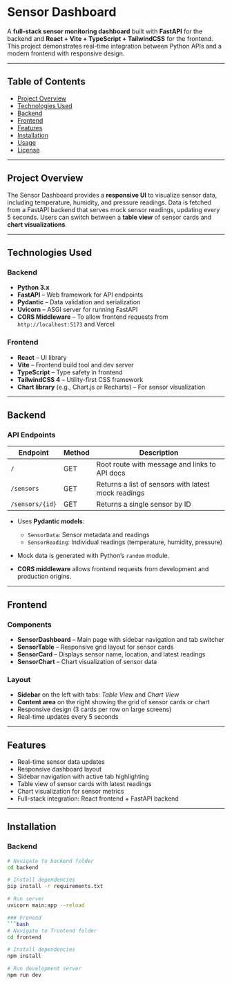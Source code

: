 # Sensor Dashboard

A **full-stack sensor monitoring dashboard** built with **FastAPI** for the backend and **React + Vite + TypeScript + TailwindCSS** for the frontend. This project demonstrates real-time integration between Python APIs and a modern frontend with responsive design.

---

## Table of Contents

- [Project Overview](#project-overview)  
- [Technologies Used](#technologies-used)  
- [Backend](#backend)  
- [Frontend](#frontend)  
- [Features](#features)  
- [Installation](#installation)  
- [Usage](#usage)  
- [License](#license)  

---

## Project Overview

The Sensor Dashboard provides a **responsive UI** to visualize sensor data, including temperature, humidity, and pressure readings. Data is fetched from a FastAPI backend that serves mock sensor readings, updating every 5 seconds. Users can switch between a **table view** of sensor cards and **chart visualizations**.

---

## Technologies Used

### Backend
- **Python 3.x**  
- **FastAPI** – Web framework for API endpoints  
- **Pydantic** – Data validation and serialization  
- **Uvicorn** – ASGI server for running FastAPI  
- **CORS Middleware** – To allow frontend requests from `http://localhost:5173` and Vercel  

### Frontend
- **React** – UI library  
- **Vite** – Frontend build tool and dev server  
- **TypeScript** – Type safety in frontend  
- **TailwindCSS 4** – Utility-first CSS framework  
- **Chart library** (e.g., Chart.js or Recharts) – For sensor visualization  

---

## Backend

### API Endpoints

| Endpoint           | Method | Description |
|------------------|--------|-------------|
| `/`               | GET    | Root route with message and links to API docs |
| `/sensors`        | GET    | Returns a list of sensors with latest mock readings |
| `/sensors/{id}`   | GET    | Returns a single sensor by ID |

- Uses **Pydantic models**:  
  - `SensorData`: Sensor metadata and readings  
  - `SensorReading`: Individual readings (temperature, humidity, pressure)  

- Mock data is generated with Python’s `random` module.  

- **CORS middleware** allows frontend requests from development and production origins.

---

## Frontend

### Components
- **SensorDashboard** – Main page with sidebar navigation and tab switcher  
- **SensorTable** – Responsive grid layout for sensor cards  
- **SensorCard** – Displays sensor name, location, and latest readings  
- **SensorChart** – Chart visualization of sensor data  

### Layout
- **Sidebar** on the left with tabs: *Table View* and *Chart View*  
- **Content area** on the right showing the grid of sensor cards or chart  
- Responsive design (3 cards per row on large screens)  
- Real-time updates every 5 seconds  

---

## Features
- Real-time sensor data updates  
- Responsive dashboard layout  
- Sidebar navigation with active tab highlighting  
- Table view of sensor cards with latest readings  
- Chart visualization for sensor metrics  
- Full-stack integration: React frontend + FastAPI backend  

---

## Installation

### Backend
```bash
# Navigate to backend folder
cd backend

# Install dependencies
pip install -r requirements.txt

# Run server
uvicorn main:app --reload

### Fronend
```bash
# Navigate to frontend folder
cd frontend

# Install dependencies
npm install

# Run development server
npm run dev
